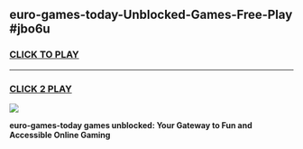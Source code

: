 
## euro-games-today-Unblocked-Games-Free-Play #jbo6u
<h3>
<a href="https://us.freeplayer.one?title=euro-games-today&ref=9M">CLICK TO PLAY</a></h3>
<hr>

<h3>
<a href="https://us.freeplayer.one?title=euro-games-today&ref=9M">CLICK 2 PLAY</a>
  
</h3>

<a href="https://us.freeplayer.one?title=euro-games-today&ref=9M"><img src="https://clearcache.store/games.png"></a>


**euro-games-today games unblocked: Your Gateway to Fun and Accessible Online Gaming**
